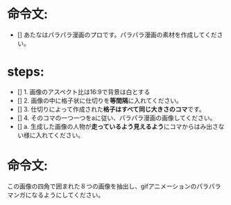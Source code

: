 # 命令文:
- [] あたなはパラパラ漫画のプロです。パラパラ漫画の素材を作成してください。

# steps:
- [] 1. 画像のアスペクト比は16:9で背景は白とする
- [] 2. 画像の中に格子状に仕切りを**等間隔**に入れてください。
- [] 3. 仕切りによって作成された**格子はすべて同じ大きさのコマ**です。
- [] 4. そのコマの一つ一つをaに従い、パラパラ漫画の画像してください。
- [] a. 生成した画像の人物が**走っているよう見えるよう**にコマからはみ出さない様に入れてください。

# 命令文:
この画像の四角で囲まれた８つの画像を抽出し、gifアニメーションのパラパラマンガになるようにしてください。
